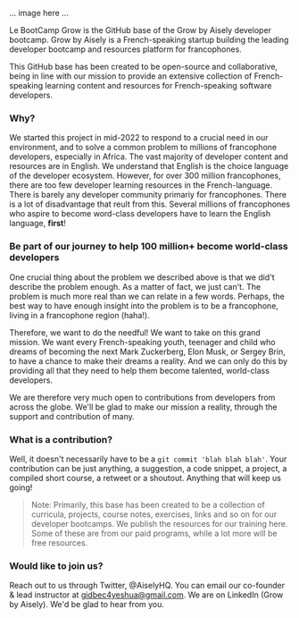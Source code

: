 ... image here ...

Le BootCamp Grow is the GitHub base of the Grow by Aisely developer bootcamp. Grow by Aisely is a French-speaking startup building the leading developer bootcamp and resources platform for francophones.

This GitHub base has been created to be open-source and collaborative, being in line with our mission to provide an extensive collection of French-speaking learning content and resources for French-speaking software developers. 

### Why?

We started this project in mid-2022 to respond to a crucial need in our environment, and to solve a common problem to millions of francophone developers, especially in Africa. The vast majority of developer content and resources are in English. We understand that English is the choice language of the developer ecosystem. However, for over 300 million francophones, there are too few developer learning resources in the French-language. There is barely any developer community primariy for francophones. There is a lot of disadvantage that reult from this. Several millions of francophones who aspire to become word-class developers have to learn the English language, **first**!

### Be part of our journey to help 100 million+ become world-class developers

One crucial thing about the problem we described above is that we did't describe the problem enough. As a matter of fact, we just can't. The problem is much more real than we can relate in a few words. Perhaps, the best way to have enough insight into the problem is to be a francophone, living in a francophone region (haha!).

Therefore, we want to do the needful! We want to take on this grand mission. We want every French-speaking youth, teenager and child who dreams of becoming the next Mark Zuckerberg, Elon Musk, or Sergey Brin, to have a chance to make their dreams a reality. And we can only do this by providing all that they need to help them become talented, world-class developers.

We are therefore very much open to contributions from developers from across the globe. We'll be glad to make our mission a reality, through the support and contribution of many.

### What is a contribution?

Well, it doesn't necessarily have to be a `git commit 'blah blah blah'`. Your contribution can be just anything, a suggestion, a code snippet, a project, a compiled short course, a retweet or a shoutout. Anything that will keep us going! 

> Note: Primarily, this base has been created to be a collection of curricula, projects, course notes, exercises, links and so on for our developer bootcamps. We publish the resources for our training here. Some of these are from our paid programs, while a lot more will be free resources.

### Would like to join us?

Reach out to us through Twitter, @AiselyHQ. You can email our co-founder & lead instructor at gidbec4yeshua@gmail.com. We are on LinkedIn (Grow by Aisely). We'd be glad to hear from you.